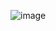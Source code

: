 ![image](https://github.com/Devraj-Biswas/AdvantureWorks-Report/assets/137283475/3a58df18-a420-4406-830e-8c7ec4768cb5)
